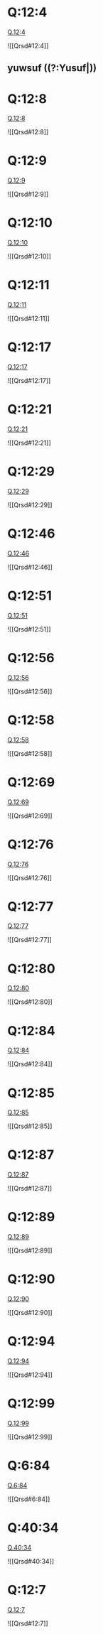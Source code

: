 
# Q:12:4

[Q.12:4](https://quran.com/12:4/tafsirs/ar-tafsir-al-tabari)

![[Qrsd#12:4]]

## yuwsuf ((?:Yusuf|))

# Q:12:8

[Q.12:8](https://quran.com/12:8/tafsirs/ar-tafsir-al-tabari)

![[Qrsd#12:8]]

# Q:12:9

[Q.12:9](https://quran.com/12:9/tafsirs/ar-tafsir-al-tabari)

![[Qrsd#12:9]]

# Q:12:10

[Q.12:10](https://quran.com/12:10/tafsirs/ar-tafsir-al-tabari)

![[Qrsd#12:10]]

# Q:12:11

[Q.12:11](https://quran.com/12:11/tafsirs/ar-tafsir-al-tabari)

![[Qrsd#12:11]]

# Q:12:17

[Q.12:17](https://quran.com/12:17/tafsirs/ar-tafsir-al-tabari)

![[Qrsd#12:17]]

# Q:12:21

[Q.12:21](https://quran.com/12:21/tafsirs/ar-tafsir-al-tabari)

![[Qrsd#12:21]]

# Q:12:29

[Q.12:29](https://quran.com/12:29/tafsirs/ar-tafsir-al-tabari)

![[Qrsd#12:29]]

# Q:12:46

[Q.12:46](https://quran.com/12:46/tafsirs/ar-tafsir-al-tabari)

![[Qrsd#12:46]]

# Q:12:51

[Q.12:51](https://quran.com/12:51/tafsirs/ar-tafsir-al-tabari)

![[Qrsd#12:51]]

# Q:12:56

[Q.12:56](https://quran.com/12:56/tafsirs/ar-tafsir-al-tabari)

![[Qrsd#12:56]]

# Q:12:58

[Q.12:58](https://quran.com/12:58/tafsirs/ar-tafsir-al-tabari)

![[Qrsd#12:58]]

# Q:12:69

[Q.12:69](https://quran.com/12:69/tafsirs/ar-tafsir-al-tabari)

![[Qrsd#12:69]]

# Q:12:76

[Q.12:76](https://quran.com/12:76/tafsirs/ar-tafsir-al-tabari)

![[Qrsd#12:76]]

# Q:12:77

[Q.12:77](https://quran.com/12:77/tafsirs/ar-tafsir-al-tabari)

![[Qrsd#12:77]]

# Q:12:80

[Q.12:80](https://quran.com/12:80/tafsirs/ar-tafsir-al-tabari)

![[Qrsd#12:80]]

# Q:12:84

[Q.12:84](https://quran.com/12:84/tafsirs/ar-tafsir-al-tabari)

![[Qrsd#12:84]]

# Q:12:85

[Q.12:85](https://quran.com/12:85/tafsirs/ar-tafsir-al-tabari)

![[Qrsd#12:85]]

# Q:12:87

[Q.12:87](https://quran.com/12:87/tafsirs/ar-tafsir-al-tabari)

![[Qrsd#12:87]]

# Q:12:89

[Q.12:89](https://quran.com/12:89/tafsirs/ar-tafsir-al-tabari)

![[Qrsd#12:89]]

# Q:12:90

[Q.12:90](https://quran.com/12:90/tafsirs/ar-tafsir-al-tabari)

![[Qrsd#12:90]]

# Q:12:94

[Q.12:94](https://quran.com/12:94/tafsirs/ar-tafsir-al-tabari)

![[Qrsd#12:94]]

# Q:12:99

[Q.12:99](https://quran.com/12:99/tafsirs/ar-tafsir-al-tabari)

![[Qrsd#12:99]]

# Q:6:84

[Q.6:84](https://quran.com/6:84/tafsirs/ar-tafsir-al-tabari)

![[Qrsd#6:84]]

# Q:40:34

[Q.40:34](https://quran.com/40:34/tafsirs/ar-tafsir-al-tabari)

![[Qrsd#40:34]]

# Q:12:7

[Q.12:7](https://quran.com/12:7/tafsirs/ar-tafsir-al-tabari)

![[Qrsd#12:7]]
